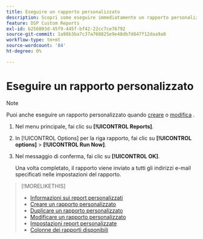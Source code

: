```yaml
---
title: Eseguire un rapporto personalizzato
description: Scopri come eseguire immediatamente un rapporto personalizzato.
feature: DSP Custom Reports
exl-id: b256803d-45f9-445f-bf42-22cc7ce76792
source-git-commit: 1a98b3ba7c37a768825e9e48db7d847f12daa9a0
workflow-type: tm+mt
source-wordcount: '84'
ht-degree: 0%

---
```


# Eseguire un rapporto personalizzato

>[!NOTE]
>
>Puoi anche eseguire un rapporto personalizzato quando [creare](report-create.md) o [modifica](report-edit.md) .

1. Nel menu principale, fai clic su **[!UICONTROL Reports]**.

1. In [!UICONTROL Options] per la riga rapporto, fai clic su **[!UICONTROL options]** > **[!UICONTROL Run Now]**.

1. Nel messaggio di conferma, fai clic su **[!UICONTROL OK]**.

   Una volta completato, il rapporto viene inviato a tutti gli indirizzi e-mail specificati nelle impostazioni del rapporto.

>[!MORELIKETHIS]
>
>* [Informazioni sui report personalizzati](/help/dsp/reports/report-about.md)
>* [Creare un rapporto personalizzato](/help/dsp/reports/report-create.md)
>* [Duplicare un rapporto personalizzato](/help/dsp/reports/report-copy.md)
>* [Modificare un rapporto personalizzato](/help/dsp/reports/report-edit.md)
>* [Impostazioni report personalizzate](/help/dsp/reports/report-settings.md)
>* [Colonne dei rapporti disponibili](/help/dsp/reports/report-columns.md)

